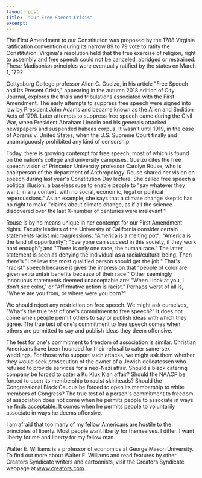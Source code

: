 ```yaml
---
layout: post
title:  "Our Free Speech Crisis"
excerpt:
---
```




The First Amendment to our Constitution was proposed by the 1788 Virginia ratification convention during its narrow 89 to 79 vote to ratify the Constitution. Virginia's resolution held that the free exercise of religion, right to assembly and free speech could not be canceled, abridged or restrained. These Madisonian principles were eventually ratified by the states on March 1, 1792. 

Gettysburg College professor Allen C. Guelzo, in his article "Free Speech and Its Present Crisis," appearing in the autumn 2018 edition of City Journal, explores the trials and tribulations associated with the First Amendment. The early attempts to suppress free speech were signed into law by President John Adams and became known as the Alien and Sedition Acts of 1798. Later attempts to suppress free speech came during the Civil War, when President Abraham Lincoln and his generals attacked newspapers and suspended habeas corpus. It wasn't until 1919, in the case of Abrams v. United States, when the U.S. Supreme Court finally and unambiguously prohibited any kind of censorship.

Today, there is growing contempt for free speech, most of which is found on the nation's college and university campuses. Guelzo cites the free speech vision of Princeton University professor Carolyn Rouse, who is chairperson of the department of Anthropology. Rouse shared her vision on speech during last year's Constitution Day lecture. She called free speech a political illusion, a baseless ruse to enable people to "say whatever they want, in any context, with no social, economic, legal or political repercussions." As an example, she says that a climate change skeptic has no right to make "claims about climate change, as if all the science discovered over the last X-number of centuries were irrelevant."

Rouse is by no means unique in her contempt for our First Amendment rights. Faculty leaders of the University of California consider certain statements racist microagressions: "America is a melting pot"; "America is the land of opportunity"; "Everyone can succeed in this society, if they work hard enough"; and "There is only one race, the human race." The latter statement is seen as denying the individual as a racial/cultural being. Then there's "I believe the most qualified person should get the job." That's "racist" speech because it gives the impression that "people of color are given extra unfair benefits because of their race." Other seemingly innocuous statements deemed unacceptable are: "When I look at you, I don't see color," or "Affirmative action is racist." Perhaps worst of all is, "Where are you from, or where were you born?"

We should reject any restriction on free speech. We might ask ourselves, "What's the true test of one's commitment to free speech?" It does not come when people permit others to say or publish ideas with which they agree. The true test of one's commitment to free speech comes when others are permitted to say and publish ideas they deem offensive.

The test for one's commitment to freedom of association is similar. Christian Americans have been hounded for their refusal to cater same-sex weddings. For those who support such attacks, we might ask them whether they would seek prosecution of the owner of a Jewish delicatessen who refused to provide services for a neo-Nazi affair. Should a black catering company be forced to cater a Ku Klux Klan affair? Should the NAACP be forced to open its membership to racist skinheads? Should the Congressional Black Caucus be forced to open its membership to white members of Congress? The true test of a person's commitment to freedom of association does not come when he permits people to associate in ways he finds acceptable. It comes when he permits people to voluntarily associate in ways he deems offensive.

I am afraid that too many of my fellow Americans are hostile to the principles of liberty. Most people want liberty for themselves. I differ. I want liberty for me and liberty for my fellow man.

Walter E. Williams is a professor of economics at George Mason University. To find out more about Walter E. Williams and read features by other Creators Syndicate writers and cartoonists, visit the Creators Syndicate webpage at www.creators.com.
